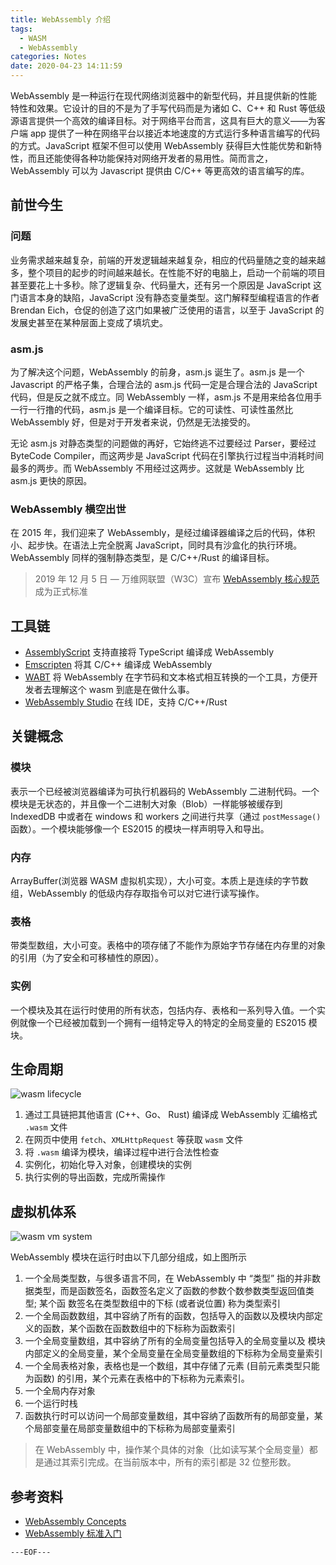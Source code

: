 ```yaml
---
title: WebAssembly 介绍
tags:
  - WASM
  - WebAssembly
categories: Notes
date: 2020-04-23 14:11:59
---
```


WebAssembly 是一种运行在现代网络浏览器中的新型代码，并且提供新的性能特性和效果。它设计的目的不是为了手写代码而是为诸如 C、C++ 和 Rust 等低级源语言提供一个高效的编译目标。对于网络平台而言，这具有巨大的意义——为客户端 app 提供了一种在网络平台以接近本地速度的方式运行多种语言编写的代码的方式。JavaScript 框架不但可以使用 WebAssembly 获得巨大性能优势和新特性，而且还能使得各种功能保持对网络开发者的易用性。简而言之，WebAssembly 可以为 Javascript 提供由 C/C++ 等更高效的语言编写的库。

## 前世今生

### 问题

业务需求越来越复杂，前端的开发逻辑越来越复杂，相应的代码量随之变的越来越多，整个项目的起步的时间越来越长。在性能不好的电脑上，启动一个前端的项目甚至要花上十多秒。除了逻辑复杂、代码量大，还有另一个原因是 JavaScript 这门语言本身的缺陷，JavaScript 没有静态变量类型。这门解释型编程语言的作者 Brendan Eich，仓促的创造了这门如果被广泛使用的语言，以至于 JavaScript 的发展史甚至在某种层面上变成了填坑史。

### asm.js

为了解决这个问题，WebAssembly 的前身，asm.js 诞生了。asm.js 是一个 Javascript 的严格子集，合理合法的 asm.js 代码一定是合理合法的 JavaScript 代码，但是反之就不成立。同 WebAssembly 一样，asm.js 不是用来给各位用手一行一行撸的代码，asm.js 是一个编译目标。它的可读性、可读性虽然比 WebAssembly 好，但是对于开发者来说，仍然是无法接受的。

无论 asm.js 对静态类型的问题做的再好，它始终逃不过要经过 Parser，要经过 ByteCode Compiler，而这两步是 JavaScript 代码在引擎执行过程当中消耗时间最多的两步。而 WebAssembly 不用经过这两步。这就是 WebAssembly 比 asm.js 更快的原因。

### WebAssembly 横空出世

在 2015 年，我们迎来了 WebAssembly，是经过编译器编译之后的代码，体积小、起步快。在语法上完全脱离 JavaScript，同时具有沙盒化的执行环境。WebAssembly 同样的强制静态类型，是 C/C++/Rust 的编译目标。

> 2019 年 12 月 5 日 — 万维网联盟（W3C）宣布 [WebAssembly 核心规范](https://www.w3.org/TR/wasm-core-1/) 成为正式标准

## 工具链

* [AssemblyScript](https://github.com/AssemblyScript/assemblyscript)
  支持直接将 TypeScript 编译成 WebAssembly
* [Emscripten](https://github.com/kripken/emscripten)
  将其 C/C++ 编译成 WebAssembly
* [WABT](https://github.com/WebAssembly/wabt)
  将 WebAssembly 在字节码和文本格式相互转换的一个工具，方便开发者去理解这个 wasm 到底是在做什么事。
* [WebAssembly Studio](https://webassembly.studio/)
  在线 IDE，支持 C/C++/Rust

## 关键概念

### 模块

表示一个已经被浏览器编译为可执行机器码的 WebAssembly 二进制代码。一个模块是无状态的，并且像一个二进制大对象（Blob）一样能够被缓存到 IndexedDB 中或者在 windows 和 workers 之间进行共享（通过 `postMessage()` 函数）。一个模块能够像一个 ES2015 的模块一样声明导入和导出。

### 内存

ArrayBuffer(浏览器 WASM 虚拟机实现），大小可变。本质上是连续的字节数组，WebAssembly 的低级内存存取指令可以对它进行读写操作。

### 表格

带类型数组，大小可变。表格中的项存储了不能作为原始字节存储在内存里的对象的引用（为了安全和可移植性的原因）。

### 实例

一个模块及其在运行时使用的所有状态，包括内存、表格和一系列导入值。一个实例就像一个已经被加载到一个拥有一组特定导入的特定的全局变量的 ES2015 模块。

## 生命周期

![wasm lifecycle](/uploads/wasm_1/wasm_lifecycle.png)

1. 通过工具链把其他语言 (C++、Go、 Rust) 编译成 WebAssembly 汇编格式 `.wasm` 文件
2. 在网页中使用 `fetch`、`XMLHttpRequest` 等获取 `wasm` 文件
3. 将 `.wasm` 编译为模块，编译过程中进行合法性检查
4. 实例化，初始化导入对象，创建模块的实例
5. 执行实例的导出函数，完成所需操作

## 虚拟机体系

![wasm vm system](/uploads/wasm_1/wasm_system.png)

WebAssembly 模块在运行时由以下几部分组成，如上图所示

1. 一个全局类型数，与很多语言不同，在 WebAssembly 中 “类型” 指的并非数据类型，而是函数签名，函数签名定义了函数的参数个数参数类型返回值类型; 某个函 数签名在类型数组中的下标 (或者说位置) 称为类型索引
2. 一个全局函数数组，其中容纳了所有的函数，包括导入的函数以及模块内部定 义的函数，某个函数在函数数组中的下标称为函数索引
3. 一个全局变量数组，其中容纳了所有的全局变量包括导入的全局变量以及 模块内部定义的全局变量，某个全局变量在全局变量数组的下标称为全局变量索引
4. 一个全局表格对象，表格也是一个数组，其中存储了元素 (目前元素类型只能 为函数) 的引用，某个元素在表格中的下标称为元素索引。
5. 一个全局内存对象
6. 一个运行时栈
7. 函数执行时可以访问一个局部变量数组，其中容纳了函数所有的局部变量，某 个局部变量在局部变量数组中的下标称为局部变量索引

> 在 WebAssembly 中，操作某个具体的对象（比如读写某个全局变量）都是通过其索引完成。在当前版本中，所有的索引都是 32 位整形数。

## 参考资料

- [WebAssembly Concepts](https://developer.mozilla.org/en-US/docs/WebAssembly/Concepts)
- [WebAssembly 标准入门](https://book.douban.com/subject/30396640/)

`---EOF---`